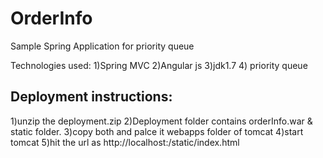 # OrderInfo
Sample Spring Application for priority queue

Technologies used:
1)Spring MVC
2)Angular js
3)jdk1.7
4) priority queue

Deployment instructions:
-----------------------------
1)unzip the deployment.zip
2)Deployment folder contains orderInfo.war & static folder.
3)copy both and palce it webapps folder of tomcat
4)start tomcat 
5)hit the url as   http://localhost:<port>/static/index.html
